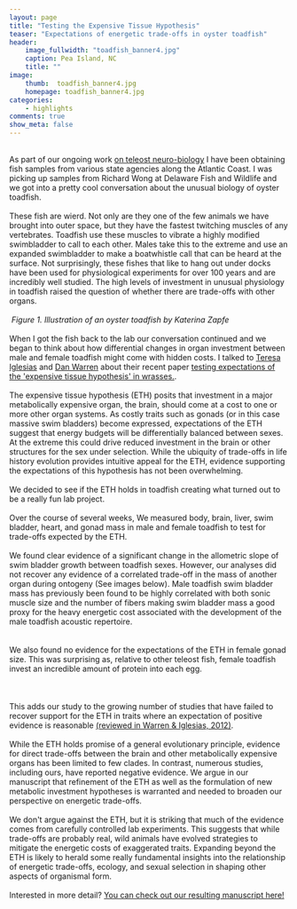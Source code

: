 ```yaml
---
layout: page
title: "Testing the Expensive Tissue Hypothesis"
teaser: "Expectations of energetic trade-offs in oyster toadfish"
header:
    image_fullwidth: "toadfish_banner4.jpg"
    caption: Pea Island, NC	
    title: ""
image:
    thumb:  toadfish_banner4.jpg
    homepage: toadfish_banner4.jpg
categories:
    - highlights
comments: true
show_meta: false
---
```

<br> As part of our ongoing work <a href='https://carolinafishes.github.io/highlights/brains/'>on teleost neuro-biology</a> I have been obtaining fish samples from various state agencies along the Atlantic Coast. I was picking up samples from Richard Wong at Delaware Fish and Wildlife and we got into a pretty cool conversation about the unusual biology of oyster toadfish.
 <br>
 <br> 
 These fish are wierd. Not only are they one of the few animals we have brought into outer space, but they have the fastest twitching muscles of any vertebrates. Toadfish use these muscles to vibrate a highly modified swimbladder to call to each other. Males take this to the extreme and use an expanded swimbladder to make a boatwhistle call that can be heard at the surface. Not surprisingly, these fishes that like to hang out under docks have been used for physiological experiments for over 100 years and are incredibly well studied. The high levels of investment in unusual physiology in toadfish raised the question of whether there are trade-offs with other organs. 
 <br>
 <br>
 <img class="b30" src="http://carolinafishes.github.io/images/toadfish1.png" alt=""><em> Figure 1. Illustration of an oyster toadfish by Katerina Zapfe </em>
 <br>
 <br>
 When I got the fish back to the lab our conversation continued and we began to think about how differential changes in organ investment between male and female toadfish might come with hidden costs. I talked to <a href='https://www.researchgate.net/profile/Teresa_Iglesias'>Teresa Iglesias</a> and <a href='https://danlwarren.wordpress.com/'> Dan Warren</a> about their recent paper  <a href='https://www.ncbi.nlm.nih.gov/pubmed/22507754'>testing expectations of the 'expensive tissue hypothesis' in wrasses.</a>. 
<br>
<br>
The expensive tissue hypothesis (ETH) posits that investment in a major metabolically expensive organ, the brain, should come at a cost to one or more other organ systems. As costly traits such as gonads (or in this case massive swim bladders) become expressed, expectations of the ETH suggest that energy budgets will be differentially balanced between sexes. At the extreme this could drive reduced investment in the brain or other structures for the sex under selection. While the ubiquity of trade-offs in life history evolution provides intuitive appeal for the ETH, evidence supporting the expectations of this hypothesis has not been overwhelming.
<br>
<br>
We decided to see if the ETH holds in toadfish creating what turned out to be a really fun lab project.
<br>
<br>
Over the course of several weeks, We measured body, brain, liver, swim bladder, heart, and gonad mass in male and female toadfish to test for trade-offs expected by the ETH. 
<br>
<br>
We found clear evidence of a significant change in the allometric slope of swim bladder growth between toadfish sexes. However, our analyses did not recover any evidence of a correlated trade-off in the mass of another organ during ontogeny (See images below). Male toadfish swim bladder mass has previously been found to be highly correlated with both sonic muscle size and the number of fibers making swim bladder mass a good proxy for the heavy energetic cost associated with the development of the male toadfish acoustic repertoire. 
<br>
<br>
<img class="b30" src="http://carolinafishes.github.io/images/toadfish2.png" alt="">
<br>
<br>
We also found no evidence for the expectations of the ETH in female gonad size. This was surprising as, relative to other teleost fish, female toadfish invest an incredible amount of protein into each egg.  
<br>
<br>
<img class="b30" src="http://carolinafishes.github.io/images/toadfish3.png" alt="">
<br>
<br>
This adds our study to the growing number of studies that have failed to recover support for the ETH in traits where an expectation of positive evidence is reasonable <a href='https://www.ncbi.nlm.nih.gov/pubmed/22507754'>(reviewed in Warren & Iglesias, 2012)</a>.
<br>
<br>
 While the ETH holds promise of a general evolutionary principle, evidence for direct trade-offs between the brain and other metabolically expensive organs has been limited to few clades. In contrast, numerous studies, including ours, have reported negative evidence. We argue in our manuscript that refinement of the ETH as well as the formulation of new metabolic investment hypotheses is warranted and needed to broaden our perspective on energetic trade-offs. 
 <br>
 <br>
 We don't argue against the ETH, but it is striking that much of the evidence comes from carefully controlled lab experiments. This suggests that while trade-offs are probably real, wild animals have evolved strategies to mitigate the energetic costs of exaggerated traits. Expanding beyond the ETH is likely to herald some really fundamental insights into the relationship of energetic trade-offs, ecology, and sexual selection in shaping other aspects of organismal form.
<br>
<br>
Interested in more detail? <a href='https://onlinelibrary.wiley.com/doi/pdf/10.1002/ece3.3835'>You can check out our resulting manuscript here!</a>
<br>

